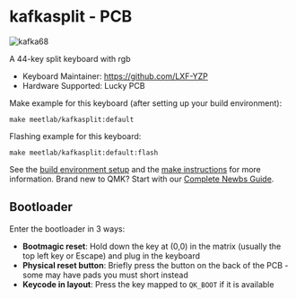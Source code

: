 # kafkasplit - PCB

![kafka68](https://i.imgur.com/fqxZGeHh.jpg)

A 44-key split keyboard with rgb

* Keyboard Maintainer: https://github.com/LXF-YZP
* Hardware Supported: Lucky PCB

Make example for this keyboard (after setting up your build environment):
    
    make meetlab/kafkasplit:default
    
Flashing example for this keyboard:

    make meetlab/kafkasplit:default:flash
    
See the [build environment setup](https://docs.qmk.fm/#/getting_started_build_tools) and the [make instructions](https://docs.qmk.fm/#/getting_started_make_guide) for more information. Brand new to QMK? Start with our [Complete Newbs Guide](https://docs.qmk.fm/#/newbs).

## Bootloader

Enter the bootloader in 3 ways:

* **Bootmagic reset**: Hold down the key at (0,0) in the matrix (usually the top left key or Escape) and plug in the keyboard
* **Physical reset button**: Briefly press the button on the back of the PCB - some may have pads you must short instead
* **Keycode in layout**: Press the key mapped to `QK_BOOT` if it is available